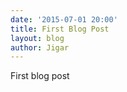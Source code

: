 ```yaml
---
date: '2015-07-01 20:00'
title: First Blog Post
layout: blog
author: Jigar
---
```


First blog post


